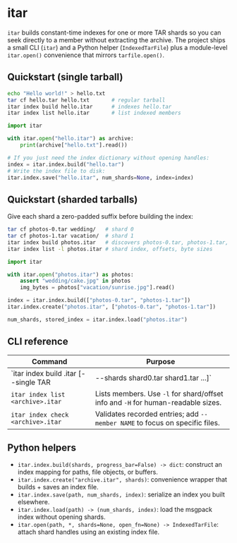 # itar

`itar` builds constant-time indexes for one or more TAR shards so you can seek directly to a member without extracting the archive. The project ships a small CLI (`itar`) and a Python helper (`IndexedTarFile`) plus a module-level `itar.open()` convenience that mirrors `tarfile.open()`.

## Quickstart (single tarball)

```bash
echo "Hello world!" > hello.txt
tar cf hello.tar hello.txt       # regular tarball
itar index build hello.itar      # indexes hello.tar
itar index list hello.itar       # list indexed members
```

```python
import itar

with itar.open("hello.itar") as archive:
    print(archive["hello.txt"].read())

# If you just need the index dictionary without opening handles:
index = itar.index.build("hello.tar")
# Write the index file to disk:
itar.index.save("hello.itar", num_shards=None, index=index)
```

## Quickstart (sharded tarballs)

Give each shard a zero-padded suffix before building the index:

```bash
tar cf photos-0.tar wedding/   # shard 0
tar cf photos-1.tar vacation/  # shard 1
itar index build photos.itar   # discovers photos-0.tar, photos-1.tar, ...
itar index list -l photos.itar # shard index, offsets, byte sizes
```

```python
import itar

with itar.open("photos.itar") as photos:
    assert "wedding/cake.jpg" in photos
    img_bytes = photos["vacation/sunrise.jpg"].read()

index = itar.index.build(["photos-0.tar", "photos-1.tar"])
itar.index.create("photos.itar", ["photos-0.tar", "photos-1.tar"])

num_shards, stored_index = itar.index.load("photos.itar")
```

## CLI reference

| Command | Purpose |
| --- | --- |
| `itar index build <archive>.itar [--single TAR | --shards shard0.tar shard1.tar ...]` | Indexes a single archive or an explicit set of shards. With no flags, shards are auto-discovered next to `<archive>.itar`. |
| `itar index list <archive>.itar` | Lists members. Use `-l` for shard/offset info and `-H` for human-readable sizes. |
| `itar index check <archive>.itar` | Validates recorded entries; add `--member NAME` to focus on specific files. |

## Python helpers

- `itar.index.build(shards, progress_bar=False) -> dict`: construct an index mapping for paths, file objects, or buffers.
- `itar.index.create("archive.itar", shards)`: convenience wrapper that builds + saves an index file.
- `itar.index.save(path, num_shards, index)`: serialize an index you built elsewhere.
- `itar.index.load(path) -> (num_shards, index)`: load the msgpack index without opening shards.
- `itar.open(path, *, shards=None, open_fn=None) -> IndexedTarFile`: attach shard handles using an existing index file.
